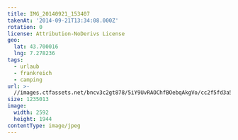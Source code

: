 ```yaml
---
title: IMG_20140921_153407
takenAt: '2014-09-21T13:34:08.000Z'
rotation: 0
license: Attribution-NoDerivs License
geo:
  lat: 43.700016
  lng: 7.278236
tags:
  - urlaub
  - frankreich
  - camping
url: >-
  //images.ctfassets.net/bncv3c2gt878/5iY9UvRAOChfBOebqAkgVo/cc2f5fd3a526c81e01b48b5465c0efe5/img_20140921_153407_28031311170_o
size: 1235013
image:
  width: 2592
  height: 1944
contentType: image/jpeg
---
```



